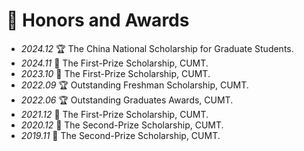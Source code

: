 # 🏅 Honors and Awards
- *2024.12* 🏆 The China National Scholarship for Graduate Students.
- *2024.11* 🥇 The First-Prize Scholarship, CUMT.
- *2023.10* 🥇 The First-Prize Scholarship, CUMT.
- *2022.09* 🏆 Outstanding Freshman Scholarship, CUMT.
- *2022.06* 🏆 Outstanding Graduates Awards, CUMT.
- *2021.12* 🥇 The First-Prize Scholarship, CUMT.
- *2020.12* 🥈 The Second-Prize Scholarship, CUMT.
- *2019.11* 🥈 The Second-Prize Scholarship, CUMT.
